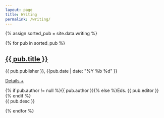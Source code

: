 ```yaml
---
layout: page
title: Writing
permalink: /writing/
---
```


{% assign sorted_pub = site.data.writing %}

{% for pub in sorted_pub  %}
<div id="publication{{ forloop.index }}" class="publication">
	<h2><a href="{{ pub.url }}">{{ pub.title }}</a></h2>
	<p class="about">{{ pub.publisher }}, {{pub.date | date: "%Y %b %d" }}</p>
	<a class="accordion-toggle" data-toggle="collapse" data-text-swap="Details -" href="#desc{{ forloop.index }}">Details +</a>
	<div id="desc{{ forloop.index }}" class="accordion-body collapse">
		<p class="about">{% if pub.author != null %}{{ pub.author }}{% else %}Eds. {{ pub.editor }}{% endif %}<br/>
		{{ pub.desc }}</p>
	</div>
</div>
{% endfor %}